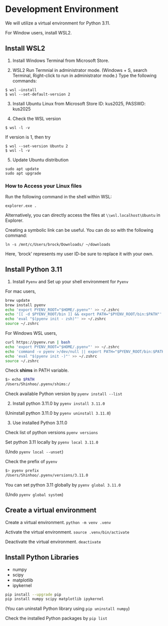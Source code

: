 # Development Environment

We will utilize a virtual environment for Python 3.11.

For Window users, install WSL2. 

## Install WSL2 

1. Install Windows Terminal from Microsoft Store.

2. WSL2 
Run Termnial in administrator mode.
(Windows + S, search Terminal, Right-click to run in administrator mode.)
Type the following commands:
```
$ wsl —install 
$ wsl --set-default-version 2
```

3. Install Ubuntu Linux from Microsoft Store
ID: kus2025, PASSWD: kus2025

4. Check the WSL version 
```
$ wsl -l -v 
```
If version is 1, then try 
```
$ wsl --set-version Ubuntu 2
$ wsl -l -v 
```

5. Update Ubuntu distribution
```
sudo apt update
sudo apt upgrade
```


### How to Access your Linux files
Run the following command in the shell within WSL:
```
explorer.exe .
```
Alternatively, you can directly access the files at `\\wsl.localhost\Ubuntu` in Explorer.

Creating a symbolic link can be useful.
You can do so with the following command:
```
ln -s /mnt/c/Users/brock/Downloads/ ~/downloads
```
Here, 'brock' represents my user ID-be sure to replace it with your own. 


## Install Python 3.11

1. Install `Pyenv` and Set up your shell environment for `Pyenv`

For mac users, 
```bash
brew update
brew install pyenv
echo 'export PYENV_ROOT="$HOME/.pyenv"' >> ~/.zshrc
echo '[[ -d $PYENV_ROOT/bin ]] && export PATH="$PYENV_ROOT/bin:$PATH"' >> ~/.zshrc
echo 'eval "$(pyenv init - zsh)"' >> ~/.zshrc
source ~/.zshrc
```

For Windows WSL users,
```bash
curl https://pyenv.run | bash
echo 'export PYENV_ROOT="$HOME/.pyenv"' >> ~/.zshrc
echo 'command -v pyenv >/dev/null || export PATH="$PYENV_ROOT/bin:$PATH"' >> ~/.zshrc
echo 'eval "$(pyenv init -)"' >> ~/.zshrc
source ~/.zshrc
```

Check **shims** in PATH variable.
```bash
$> echo $PATH
/Users/Shinhoo/.pyenv/shims:/
```

Check available Python version by `pyenv install --list`



2. Install python 3.11.0 by `pyenv install 3.11.0`

(Uninstall python 3.11.0 by `pyenv uninstall 3.11.0`)


3. Use installed Python 3.11.0

Check list of python versions `pyenv versions`

Set python 3.11 locally by `pyenv local 3.11.0`

(Undo `pyenv local --unset`)

Check the prefix of `pyenv`
```bash
$> pyenv prefix
/Users/Shinhoo/.pyenv/versions/3.11.0
```

You can set python 3.11 globally by `pyenv global 3.11.0`

(Undo `pyenv global system`)

 
## Create a virtual environment
Create a virtual environment. `python -m venv .venv`

Activate the virtual environment. `source .venv/bin/activate`

Deactivate the virtual environment. `deactivate`


## Install Python Libraries

* numpy
* scipy
* matplotlib
* ipykernel

```bash
pip install --upgrade pip
pip install numpy scipy matplotlib ipykernel
```
(You can uninstall Python library using `pip uninstall numpy`)

Check the installed Python packages by `pip list`

<!-- ## Reference [PyEnv](https://github.com/pyenv/pyenv) -->
